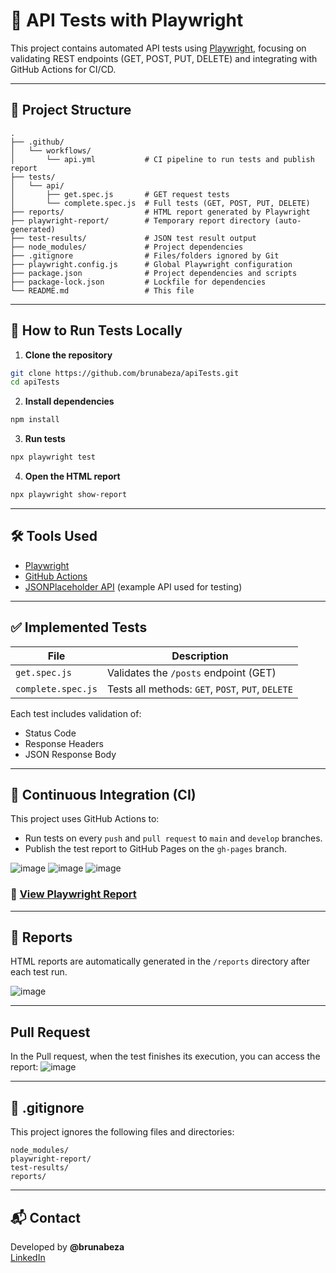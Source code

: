 # 🧪 API Tests with Playwright

This project contains automated API tests using [Playwright](https://playwright.dev/), focusing on validating REST endpoints (GET, POST, PUT, DELETE) and integrating with GitHub Actions for CI/CD.

---

## 📁 Project Structure

```
.
├── .github/
│   └── workflows/
│       └── api.yml           # CI pipeline to run tests and publish report
├── tests/
│   └── api/
│       ├── get.spec.js       # GET request tests
│       └── complete.spec.js  # Full tests (GET, POST, PUT, DELETE)
├── reports/                  # HTML report generated by Playwright
├── playwright-report/        # Temporary report directory (auto-generated)
├── test-results/             # JSON test result output
├── node_modules/             # Project dependencies
├── .gitignore                # Files/folders ignored by Git
├── playwright.config.js      # Global Playwright configuration
├── package.json              # Project dependencies and scripts
├── package-lock.json         # Lockfile for dependencies
└── README.md                 # This file
```

---

## 🚀 How to Run Tests Locally

1. **Clone the repository**
```bash
git clone https://github.com/brunabeza/apiTests.git
cd apiTests
```

2. **Install dependencies**
```bash
npm install
```

3. **Run tests**
```bash
npx playwright test
```

4. **Open the HTML report**
```bash
npx playwright show-report
```

---

## 🛠️ Tools Used

- [Playwright](https://playwright.dev/)
- [GitHub Actions](https://github.com/features/actions)
- [JSONPlaceholder API](https://jsonplaceholder.typicode.com) (example API used for testing)

---

## ✅ Implemented Tests

| File                  | Description                                   |
|-----------------------|-----------------------------------------------|
| `get.spec.js`         | Validates the `/posts` endpoint (GET)         |
| `complete.spec.js`    | Tests all methods: `GET`, `POST`, `PUT`, `DELETE` |

Each test includes validation of:
- Status Code
- Response Headers
- JSON Response Body

---

## 📄 Continuous Integration (CI)

This project uses GitHub Actions to:

- Run tests on every `push` and `pull request` to `main` and `develop` branches.
- Publish the test report to GitHub Pages on the `gh-pages` branch.

![image](https://github.com/user-attachments/assets/0edb749e-4884-4d39-9228-d5bb75b6e4ab)
![image](https://github.com/user-attachments/assets/a311a20a-87ba-4aed-998a-bc33b8050a08)
![image](https://github.com/user-attachments/assets/d4349628-994b-4a91-8925-83995cf999df)

### 🔗 [View Playwright Report](https://brunabeza.github.io/apiTests)

---

## 📂 Reports

HTML reports are automatically generated in the `/reports` directory after each test run.

![image](https://github.com/user-attachments/assets/a9516c05-5fd9-48e3-97d0-2936aae530d8)

---
## Pull Request 
In the Pull request, when the test finishes its execution, you can access the report:
![image](https://github.com/user-attachments/assets/f563d121-5d1c-41e7-823e-76bb2b314282)

---

## 🧼 .gitignore

This project ignores the following files and directories:

```
node_modules/
playwright-report/
test-results/
reports/
```

---

## 📬 Contact

Developed by **@brunabeza**  
[LinkedIn](https://www.linkedin.com/in/brunabeza)
